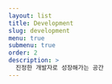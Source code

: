 ```yaml
---
layout: list
title: Development
slug: development
menu: true
submenu: true
order: 2
description: >
  진정한 개발자로 성장해가는 공간
---
```

